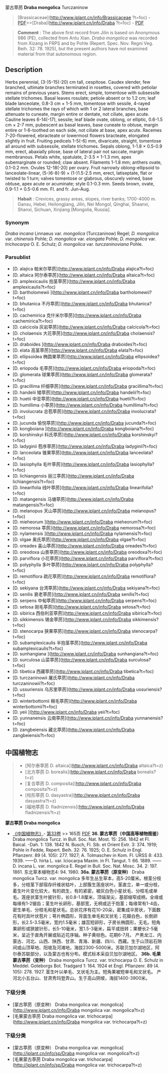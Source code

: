 蒙古葶苈 **Draba mongolica** Turczaninow

> [Brassicaceae](http://www.iplant.cn/info/Brassicaceae ?t=foc) - [PDF](http://iplant.cn/foc/pdf/Brassicaceae.pdf)>>[Draba](http://www.iplant.cn/info/Draba ?t=foc) - [PDF](http://www.iplant.cn/foc/pdf/Draba.pdf)

> **Comment** : 
> The above first record from Jilin is based on Anonymous 986 (PE), collected from Antu Xian. *Draba mongolica* was recorded from Xizang in FRPS and by Pohle (Repert. Spec. Nov. Regni Veg. Beih. 32: 78. 1925), but the present authors have not examined material from that autonomous region.

## Description

Herbs perennial, (3-)5-15(-20) cm tall, cespitose. Caudex slender, few branched, ultimate branches terminated in rosettes, covered with petiolar remains of previous years. Stems erect, simple, tomentose with subsessile stellate trichomes. Basal leaves rosulate; petiole absent or to 1.2 cm; leaf blade lanceolate, 0.8-3 cm × 1-5 mm, tomentose with sessile, 4-rayed stellate trichomes the rays of which with 1 or 2 lateral branches, base attenuate to cuneate, margin entire or dentate, not ciliate, apex acute. Cauline leaves 6-14(-17), sessile; leaf blade ovate, oblong, or elliptic, 0.6-1.5 cm × 2-7 mm, pubescent as basal leaves, base cuneate to obtuse, margin entire or 1-6-toothed on each side, not ciliate at base, apex acute. Racemes 7-20-flowered, ebracteate or lowermost flowers bracteate, elongated slightly in fruit. Fruiting pedicels 1-5(-6) mm, divaricate, straight, tomentose all around with subsessile, stellate trichomes. Sepals oblong, 1-1.8 × 0.5-0.9 mm, erect, abaxially pilose, base of lateral pair not saccate, margin membranous. Petals white, spatulate, 2-3.5 × 1-1.3 mm, apex subemarginate or rounded; claw absent. Filaments 1-1.8 mm; anthers ovate, 0.1-0.2 mm. Ovules 12-18(-20) per ovary. Fruit narrowly oblong-ellipsoid to lanceolate-linear, (5-)6-8(-9) × (1-)1.5-2.5 mm, erect, latiseptate, flat or twisted to 1 turn; valves tomentose or glabrous, obscurely veined, base obtuse, apex acute or acuminate; style 0.1-0.3 mm. Seeds brown, ovate, 0.9-1.1 × 0.5-0.6 mm. Fl. and fr. Jun-Aug.

> **Habait** : 
> Crevices, grassy areas, slopes, river banks; 1700-4000 m. Gansu, Hebei, Heilongjiang, Jilin, Nei Mongol, Qinghai, Shaanxi, Shanxi, Sichuan, Xinjiang [Mongolia, Russia].

### Synonym
*Draba incana* Linnaeus var. *mongolica* (Turczaninow) Regel; *D. mongolica* var. *chinensis* Pohle; *D. mongolica* var. *elongata* Pohle; *D. mongolica* var. *trichocarpa* O. E. Schulz; *D. mongolica* var. *turczaninoviana* Pohle.

### Parsublist

* [D.  alajica  帕米尔葶苈](http://www.iplant.cn/info/Draba alajica?t=foc)
* [D.  altaica  阿尔泰葶苈](http://www.iplant.cn/info/Draba altaica?t=foc)
* [D.  amplexicaulis  抱茎葶苈](http://www.iplant.cn/info/Draba amplexicaulis?t=foc)
* [D.  bartholomewii  ](http://www.iplant.cn/info/Draba bartholomewii?t=foc)
* [D.  bhutanica  不丹葶苈](http://www.iplant.cn/info/Draba bhutanica?t=foc)
* [D.  cachemirica  克什米尔葶苈](http://www.iplant.cn/info/Draba cachemirica?t=foc)
* [D.  calcicola  灰岩葶苈](http://www.iplant.cn/info/Draba calcicola?t=foc)
* [D.  cholaensis  大花葶苈](http://www.iplant.cn/info/Draba cholaensis?t=foc)
* [D.  draboides  ](http://www.iplant.cn/info/Draba draboides?t=foc)
* [D.  elata  高茎葶苈](http://www.iplant.cn/info/Draba elata?t=foc)
* [D.  ellipsoidea  椭圆果葶苈](http://www.iplant.cn/info/Draba ellipsoidea?t=foc)
* [D.  eriopoda  毛葶苈](http://www.iplant.cn/info/Draba eriopoda?t=foc)
* [D.  glomerata  球果葶苈](http://www.iplant.cn/info/Draba glomerata?t=foc)
* [D.  gracillima  纤细葶苈](http://www.iplant.cn/info/Draba gracillima?t=foc)
* [D.  handelii  矮葶苈](http://www.iplant.cn/info/Draba handelii?t=foc)
* [D.  huetii  中亚葶苈](http://www.iplant.cn/info/Draba huetii?t=foc)
* [D.  humillima  小葶苈](http://www.iplant.cn/info/Draba humillima?t=foc)
* [D.  involucrata  总苞葶苈](http://www.iplant.cn/info/Draba involucrata?t=foc)
* [D.  jucunda  愉悦葶苈](http://www.iplant.cn/info/Draba jucunda?t=foc)
* [D.  kongboiana  ](http://www.iplant.cn/info/Draba kongboiana?t=foc)
* [D.  korshinskyi  科氏葶苈](http://www.iplant.cn/info/Draba korshinskyi?t=foc)
* [D.  ladyginii  苞序葶苈](http://www.iplant.cn/info/Draba ladyginii?t=foc)
* [D.  lanceolata  锥果葶苈](http://www.iplant.cn/info/Draba lanceolata?t=foc)
* [D.  lasiophylla  毛叶葶苈](http://www.iplant.cn/info/Draba lasiophylla?t=foc)
* [D.  lichiangensis  丽江葶苈](http://www.iplant.cn/info/Draba lichiangensis?t=foc)
* [D.  linearifolia  线叶葶苈](http://www.iplant.cn/info/Draba linearifolia?t=foc)
* [D.  matangensis  马塘葶苈](http://www.iplant.cn/info/Draba matangensis?t=foc)
* [D.  melanopus  天山葶苈](http://www.iplant.cn/info/Draba melanopus?t=foc)
* [D.  mieheorum  ](http://www.iplant.cn/info/Draba mieheorum?t=foc)
* [D.  nemorosa  葶苈](http://www.iplant.cn/info/Draba nemorosa?t=foc)
* [D.  nylamensis  ](http://www.iplant.cn/info/Draba nylamensis?t=foc)
* [D.  olgae  奥氏葶苈](http://www.iplant.cn/info/Draba olgae?t=foc)
* [D.  oreades  喜山葶苈](http://www.iplant.cn/info/Draba oreades?t=foc)
* [D.  oreodoxa  山景葶苈](http://www.iplant.cn/info/Draba oreodoxa?t=foc)
* [D.  parviflora  小花葶苈](http://www.iplant.cn/info/Draba parviflora?t=foc)
* [D.  polyphylla  多叶葶苈](http://www.iplant.cn/info/Draba polyphylla?t=foc)
* [D.  remotiflora  疏花葶苈](http://www.iplant.cn/info/Draba remotiflora?t=foc)
* [D.  sekiyana  台湾葶苈](http://www.iplant.cn/info/Draba sekiyana?t=foc)
* [D.  senilis  衰老葶苈](http://www.iplant.cn/info/Draba senilis?t=foc)
* [D.  serpens  中甸葶苈](http://www.iplant.cn/info/Draba serpens?t=foc)
* [D.  setosa  刚毛葶苈](http://www.iplant.cn/info/Draba setosa?t=foc)
* [D.  sibirica  西伯利亚葶苈](http://www.iplant.cn/info/Draba sibirica?t=foc)
* [D.  sikkimensis  锡金葶苈](http://www.iplant.cn/info/Draba sikkimensis?t=foc)
* [D.  stenocarpa  狭果葶苈](http://www.iplant.cn/info/Draba stenocarpa?t=foc)
* [D.  subamplexicaulis  半抱茎葶苈](http://www.iplant.cn/info/Draba subamplexicaulis?t=foc)
* [D.  sunhangiana  ](http://www.iplant.cn/info/Draba sunhangiana?t=foc)
* [D.  surculosa  山菜葶苈](http://www.iplant.cn/info/Draba surculosa?t=foc)
* [D.  tibetica  西藏葶苈](http://www.iplant.cn/info/Draba tibetica?t=foc)
* [D.  turczaninowii  屠氏葶苈](http://www.iplant.cn/info/Draba turczaninowii?t=foc)
* [D.  ussuriensis  乌苏里葶苈](http://www.iplant.cn/info/Draba ussuriensis?t=foc)
* [D.  winterbottomii  棉毛葶苈](http://www.iplant.cn/info/Draba winterbottomii?t=foc)
* [D.  yeii  ](http://www.iplant.cn/info/Draba yeii?t=foc)
* [D.  yunnanensis  云南葶苈](http://www.iplant.cn/info/Draba yunnanensis?t=foc)
* [D.  zangbeiensis  藏北葶苈](http://www.iplant.cn/info/Draba zangbeiensis?t=foc)

## 中国植物志

> * [阿尔泰葶苈  D.  altaica](http://www.iplant.cn/info/Draba altaica?t=z)
> * [北方葶苈  D.  borealis](http://www.iplant.cn/info/Draba borealis?t=z)
> * [复合葶苈  D.  composita](http://www.iplant.cn/info/Draba composita?t=z)
> * [柱形葶苈  D.  dasyastra](http://www.iplant.cn/info/Draba dasyastra?t=z)
> * [福地葶苈  D.  fladnizensis](http://www.iplant.cn/info/Draba fladnizensis?t=z)

**蒙古葶苈 Draba mongolica**

* [《中国植物志》](http://www.iplant.cn/frps)- [第33卷](http://www.iplant.cn/frps/vol/33) >> 165页 [PDF](http://www.iplant.cn/frps/pdf/33/165a.PDF)
**36. 蒙古葶苈（中国高等植物图鉴）**
Draba mongolica Turcz. in Bull. Soc. Nat. Most. 15: 256. 1842 et Fl. Baical. -Dah. 1: 138. 1842 N. Busch, Fl. Sib. et Orient Extr. 3: 374. 1919; Pohle in Fedde, Repert. Beih. 32: 76. 1925; O. E. Schulz in Engl. Pflanzenr. 89 (4. 105): 277. 1927; A. Tolmaschev in Kom. Fl. URSS 8: 433. 1939. ——D. hirta L. var. lciocarpa Maxim. in Fl. Tangut. 1: 66. 1889. ——D. incana L. var. mongolica E. Regel in Bull. Soc. Nat. Mosc. 34. 2: 197. 1861. 东北草本植物志4: 94. 1980.
**36a. 蒙古葶苈（原变种）**
Draba mongolica Turcz. var. mongolica
多年生丛生草本，高5-20厘米。根茎分枝多，分枝茎下部宿存纤维状枯叶，上部簇生莲座状叶。茎直立，单一或分枝，着生叶片变化较大，有的疏生，有的紧密，被灰白色小星状毛、分枝毛或单毛。莲座状茎生叶披针形，长0.8-1.8厘米，顶端渐尖，基部缩窄成柄，全缘或每缘有1-2锯齿；茎生叶长卵形，基部宽，无柄或近于抱茎；每缘常有1-4齿，密生单毛、分枝毛和星状毛。总状花序有花10-20朵，密集成伞房状，下面数花有时具叶状苞片；萼片椭圆形，背面生单毛和叉状毛；花瓣白色，长倒卵形，长2.5-3.5毫米，宽约1.5毫米；雄蕊短卵形，子房长椭圆形，无毛。短角果卵形或狭披针形，长5-10毫米，宽1.5-3毫米，扁平或扭转；果梗长2-5毫米，呈近于直角开展或贴近花序轴。种子黄棕色。花期6-7月。
产黑龙江、内蒙古、河北、山西、陕西、甘肃、青海、新疆、四川、西藏。生于山顶岩石隙间或山顶草地、阳坡及河滩地，海拔2300-5000米。苏联贝加尔湖地区，阿尔泰苏联部分，以及蒙古也有分布。模式标本采自贝加尔湖地区。
**36b. 毛果蒙古葶苈（变种）**
Draba mongolica Turcz. var. trichocarpa O. E. Schulz in Meddel. Goteborgs Bot. Tradgard 1: 164. 1924 et Engl. Pflanzenr. 89 (4. 105): 278. 1927.
茎生叶以单毛、叉状毛为主。短角果被短单毛和叉状毛。
产河北小五台山、甘肃秀玛登弄山。生于高山阴坡，海拔1400-3900米。

### 下级分类
* [蒙古葶苈（原变种）  Draba mongolica var. mongolica](http://www.iplant.cn/info/Draba mongolica var. mongolica?t=z)
* [毛果蒙古葶苈  Draba mongolica var. trichocarpa](http://www.iplant.cn/info/Draba mongolica var. trichocarpa?t=z)

### 下级分类
* [蒙古葶苈（原变种）  Draba mongolica var. mongolica](http://iplant.cn/info/sp/Draba mongolica var. mongolica?t=z)
* [毛果蒙古葶苈  Draba mongolica var. trichocarpa](http://iplant.cn/info/sp/Draba mongolica var. trichocarpa?t=z)
